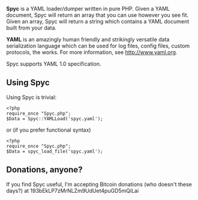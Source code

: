 **Spyc** is a YAML loader/dumper written in pure PHP. Given a YAML document, Spyc will return an array that
you can use however you see fit. Given an array, Spyc will return a string which contains a YAML document 
built from your data.

**YAML** is an amazingly human friendly and strikingly versatile data serialization language which can be used 
for log files, config files, custom protocols, the works. For more information, see http://www.yaml.org.

Spyc supports YAML 1.0 specification.

## Using Spyc

Using Spyc is trivial:

```
<?php
require_once "Spyc.php";
$Data = Spyc::YAMLLoad('spyc.yaml');
```

or (if you prefer functional syntax)

```
<?php
require_once "Spyc.php";
$Data = spyc_load_file('spyc.yaml');
```

## Donations, anyone?

If you find Spyc useful, I'm accepting Bitcoin donations (who doesn't these days?) at 193bEkLP7zMrNLZm9UdUet4puGD5mQiLai
